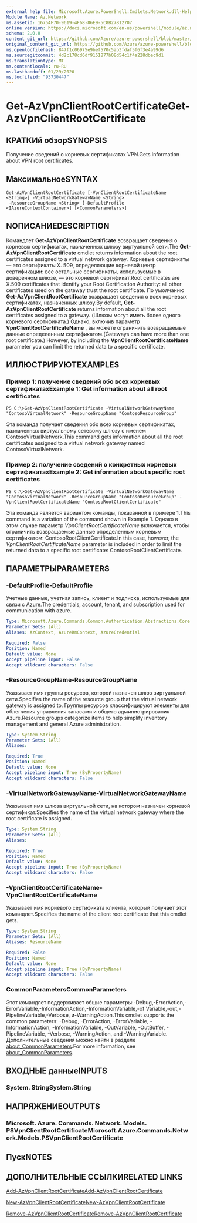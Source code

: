 ```yaml
---
external help file: Microsoft.Azure.PowerShell.Cmdlets.Network.dll-Help.xml
Module Name: Az.Network
ms.assetid: 16754F70-9619-4F68-86E9-5C8B27812707
online version: https://docs.microsoft.com/en-us/powershell/module/az.network/get-azvpnclientrootcertificate
schema: 2.0.0
content_git_url: https://github.com/Azure/azure-powershell/blob/master/src/Network/Network/help/Get-AzVpnClientRootCertificate.md
original_content_git_url: https://github.com/Azure/azure-powershell/blob/master/src/Network/Network/help/Get-AzVpnClientRootCertificate.md
ms.openlocfilehash: 847f1c06975e9bef570c5ab3fdaf5f6f3e4a99d6
ms.sourcegitcommit: 4d2c178cd6df9151877b08d54c1f4a228dbec9d1
ms.translationtype: MT
ms.contentlocale: ru-RU
ms.lasthandoff: 01/29/2020
ms.locfileid: "93730447"
---
```

# <span data-ttu-id="c3d6b-101">Get-AzVpnClientRootCertificate</span><span class="sxs-lookup"><span data-stu-id="c3d6b-101">Get-AzVpnClientRootCertificate</span></span>

## <span data-ttu-id="c3d6b-102">КРАТКИй обзор</span><span class="sxs-lookup"><span data-stu-id="c3d6b-102">SYNOPSIS</span></span>
<span data-ttu-id="c3d6b-103">Получение сведений о корневых сертификатах VPN.</span><span class="sxs-lookup"><span data-stu-id="c3d6b-103">Gets information about VPN root certificates.</span></span>

## <span data-ttu-id="c3d6b-104">Максимальное</span><span class="sxs-lookup"><span data-stu-id="c3d6b-104">SYNTAX</span></span>

```
Get-AzVpnClientRootCertificate [-VpnClientRootCertificateName <String>] -VirtualNetworkGatewayName <String>
 -ResourceGroupName <String> [-DefaultProfile <IAzureContextContainer>] [<CommonParameters>]
```

## <span data-ttu-id="c3d6b-105">NОПИСАНИЕ</span><span class="sxs-lookup"><span data-stu-id="c3d6b-105">DESCRIPTION</span></span>
<span data-ttu-id="c3d6b-106">Командлет **Get-AzVpnClientRootCertificate** возвращает сведения о корневых сертификатах, назначенных шлюзу виртуальной сети.</span><span class="sxs-lookup"><span data-stu-id="c3d6b-106">The **Get-AzVpnClientRootCertificate** cmdlet returns information about the root certificates assigned to a virtual network gateway.</span></span>
<span data-ttu-id="c3d6b-107">Корневые сертификаты — это сертификаты X. 509, определяющие корневой центр сертификации: все остальные сертификаты, используемые в доверенном шлюзе, — это корневой сертификат.</span><span class="sxs-lookup"><span data-stu-id="c3d6b-107">Root certificates are X.509 certificates that identify your Root Certification Authority: all other certificates used on the gateway trust the root certificate.</span></span>
<span data-ttu-id="c3d6b-108">По умолчанию **Get-AzVpnClientRootCertificate** возвращает сведения о всех корневых сертификатах, назначенных шлюзу.</span><span class="sxs-lookup"><span data-stu-id="c3d6b-108">By default, **Get-AzVpnClientRootCertificate** returns information about all the root certificates assigned to a gateway.</span></span>
<span data-ttu-id="c3d6b-109">(Шлюзы могут иметь более одного корневого сертификата.) Однако, включив параметр **VpnClientRootCertificateName** , вы можете ограничить возвращаемые данные определенным сертификатом.</span><span class="sxs-lookup"><span data-stu-id="c3d6b-109">(Gateways can have more than one root certificate.) However, by including the **VpnClientRootCertificateName** parameter you can limit the returned data to a specific certificate.</span></span>

## <span data-ttu-id="c3d6b-110">ИЛЛЮСТРИРУЮТ</span><span class="sxs-lookup"><span data-stu-id="c3d6b-110">EXAMPLES</span></span>

### <span data-ttu-id="c3d6b-111">Пример 1: получение сведений обо всех корневых сертификатах</span><span class="sxs-lookup"><span data-stu-id="c3d6b-111">Example 1: Get information about all root certificates</span></span>
```
PS C:\>Get-AzVpnClientRootCertificate -VirtualNetworkGatewayName "ContosoVirtualNetwork" -ResourceGroupName "ContosoResourceGroup"
```

<span data-ttu-id="c3d6b-112">Эта команда получает сведения обо всех корневых сертификатах, назначенных виртуальному сетевому шлюзу с именем ContosoVirtualNetwork.</span><span class="sxs-lookup"><span data-stu-id="c3d6b-112">This command gets information about all the root certificates assigned to a virtual network gateway named ContosoVirtualNetwork.</span></span>

### <span data-ttu-id="c3d6b-113">Пример 2: получение сведений о конкретных корневых сертификатах</span><span class="sxs-lookup"><span data-stu-id="c3d6b-113">Example 2: Get information about specific root certificates</span></span>
```
PS C:\>Get-AzVpnClientRootCertificate -VirtualNetworkGatewayName "ContosoVirtualNetwork" -ResourceGroupName "ContosoResourceGroup" -VpnClientRootCertificateName "ContosoRootClientCertificate"
```

<span data-ttu-id="c3d6b-114">Эта команда является вариантом команды, показанной в примере 1.</span><span class="sxs-lookup"><span data-stu-id="c3d6b-114">This command is a variation of the command shown in Example 1.</span></span>
<span data-ttu-id="c3d6b-115">Однако в этом случае параметр *VpnClientRootCertificateName* включается, чтобы ограничить возвращаемые данные определенным корневым сертификатом: ContosoRootClientCertificate.</span><span class="sxs-lookup"><span data-stu-id="c3d6b-115">In this case, however, the *VpnClientRootCertificateName* parameter is included in order to limit the returned data to a specific root certificate: ContosoRootClientCertificate.</span></span>

## <span data-ttu-id="c3d6b-116">ПАРАМЕТРЫ</span><span class="sxs-lookup"><span data-stu-id="c3d6b-116">PARAMETERS</span></span>

### <span data-ttu-id="c3d6b-117">-DefaultProfile</span><span class="sxs-lookup"><span data-stu-id="c3d6b-117">-DefaultProfile</span></span>
<span data-ttu-id="c3d6b-118">Учетные данные, учетная запись, клиент и подписка, используемые для связи с Azure.</span><span class="sxs-lookup"><span data-stu-id="c3d6b-118">The credentials, account, tenant, and subscription used for communication with azure.</span></span>

```yaml
Type: Microsoft.Azure.Commands.Common.Authentication.Abstractions.Core.IAzureContextContainer
Parameter Sets: (All)
Aliases: AzContext, AzureRmContext, AzureCredential

Required: False
Position: Named
Default value: None
Accept pipeline input: False
Accept wildcard characters: False
```

### <span data-ttu-id="c3d6b-119">-ResourceGroupName</span><span class="sxs-lookup"><span data-stu-id="c3d6b-119">-ResourceGroupName</span></span>
<span data-ttu-id="c3d6b-120">Указывает имя группы ресурсов, которой назначен шлюз виртуальной сети.</span><span class="sxs-lookup"><span data-stu-id="c3d6b-120">Specifies the name of the resource group that the virtual network gateway is assigned to.</span></span>
<span data-ttu-id="c3d6b-121">Группы ресурсов классифицируют элементы для облегчения управления запасами и общего администрирования Azure.</span><span class="sxs-lookup"><span data-stu-id="c3d6b-121">Resource groups categorize items to help simplify inventory management and general Azure administration.</span></span>

```yaml
Type: System.String
Parameter Sets: (All)
Aliases:

Required: True
Position: Named
Default value: None
Accept pipeline input: True (ByPropertyName)
Accept wildcard characters: False
```

### <span data-ttu-id="c3d6b-122">-VirtualNetworkGatewayName</span><span class="sxs-lookup"><span data-stu-id="c3d6b-122">-VirtualNetworkGatewayName</span></span>
<span data-ttu-id="c3d6b-123">Указывает имя шлюза виртуальной сети, на котором назначен корневой сертификат.</span><span class="sxs-lookup"><span data-stu-id="c3d6b-123">Specifies the name of the virtual network gateway where the root certificate is assigned.</span></span>

```yaml
Type: System.String
Parameter Sets: (All)
Aliases:

Required: True
Position: Named
Default value: None
Accept pipeline input: True (ByPropertyName)
Accept wildcard characters: False
```

### <span data-ttu-id="c3d6b-124">-VpnClientRootCertificateName</span><span class="sxs-lookup"><span data-stu-id="c3d6b-124">-VpnClientRootCertificateName</span></span>
<span data-ttu-id="c3d6b-125">Указывает имя корневого сертификата клиента, который получает этот командлет.</span><span class="sxs-lookup"><span data-stu-id="c3d6b-125">Specifies the name of the client root certificate that this cmdlet gets.</span></span>

```yaml
Type: System.String
Parameter Sets: (All)
Aliases: ResourceName

Required: False
Position: Named
Default value: None
Accept pipeline input: True (ByPropertyName)
Accept wildcard characters: False
```

### <span data-ttu-id="c3d6b-126">CommonParameters</span><span class="sxs-lookup"><span data-stu-id="c3d6b-126">CommonParameters</span></span>
<span data-ttu-id="c3d6b-127">Этот командлет поддерживает общие параметры:-Debug,-ErrorAction,-ErrorVariable,-InformationAction,-InformationVariable,-of Variable,-out,-PipelineVariable,-Verbose, и-WarningAction.</span><span class="sxs-lookup"><span data-stu-id="c3d6b-127">This cmdlet supports the common parameters: -Debug, -ErrorAction, -ErrorVariable, -InformationAction, -InformationVariable, -OutVariable, -OutBuffer, -PipelineVariable, -Verbose, -WarningAction, and -WarningVariable.</span></span> <span data-ttu-id="c3d6b-128">Дополнительные сведения можно найти в разделе [about_CommonParameters](https://go.microsoft.com/fwlink/?LinkID=113216).</span><span class="sxs-lookup"><span data-stu-id="c3d6b-128">For more information, see [about_CommonParameters](https://go.microsoft.com/fwlink/?LinkID=113216).</span></span>

## <span data-ttu-id="c3d6b-129">ВХОДНЫЕ данные</span><span class="sxs-lookup"><span data-stu-id="c3d6b-129">INPUTS</span></span>

### <span data-ttu-id="c3d6b-130">System. String</span><span class="sxs-lookup"><span data-stu-id="c3d6b-130">System.String</span></span>

## <span data-ttu-id="c3d6b-131">НАПРЯЖЕНИЕ</span><span class="sxs-lookup"><span data-stu-id="c3d6b-131">OUTPUTS</span></span>

### <span data-ttu-id="c3d6b-132">Microsoft. Azure. Commands. Network. Models. PSVpnClientRootCertificate</span><span class="sxs-lookup"><span data-stu-id="c3d6b-132">Microsoft.Azure.Commands.Network.Models.PSVpnClientRootCertificate</span></span>

## <span data-ttu-id="c3d6b-133">Пуск</span><span class="sxs-lookup"><span data-stu-id="c3d6b-133">NOTES</span></span>

## <span data-ttu-id="c3d6b-134">ДОПОЛНИТЕЛЬНЫЕ ССЫЛКИ</span><span class="sxs-lookup"><span data-stu-id="c3d6b-134">RELATED LINKS</span></span>

[<span data-ttu-id="c3d6b-135">Add-AzVpnClientRootCertificate</span><span class="sxs-lookup"><span data-stu-id="c3d6b-135">Add-AzVpnClientRootCertificate</span></span>](./Add-AzVpnClientRootCertificate.md)

[<span data-ttu-id="c3d6b-136">New-AzVpnClientRootCertificate</span><span class="sxs-lookup"><span data-stu-id="c3d6b-136">New-AzVpnClientRootCertificate</span></span>](./New-AzVpnClientRootCertificate.md)

[<span data-ttu-id="c3d6b-137">Remove-AzVpnClientRootCertificate</span><span class="sxs-lookup"><span data-stu-id="c3d6b-137">Remove-AzVpnClientRootCertificate</span></span>](./Remove-AzVpnClientRootCertificate.md)


